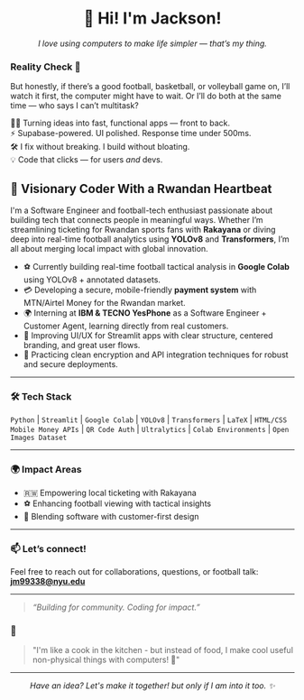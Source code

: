 <div align="center">
  <h1>👋 Hi! I'm Jackson!</h1>
  <p><em>I love using computers to make life simpler — that’s my thing.</em></p>
</div>

### Reality Check 📖


But honestly, if there’s a good football, basketball, or volleyball game on, I’ll watch it first, the computer might have to wait. Or I’ll do both at the same time — who says I can’t multitask?

👨‍💻 Turning ideas into fast, functional apps — front to back.  
⚡ Supabase-powered. UI polished. Response time under 500ms.  
🛠️ I fix without breaking. I build without bloating.  
💡 Code that clicks — for users *and* devs.


## 🎯 Visionary Coder With a Rwandan Heartbeat

I'm a Software Engineer and football-tech enthusiast passionate about building tech that connects people in meaningful ways. Whether I’m streamlining ticketing for Rwandan sports fans with **Rakayana** or diving deep into real-time football analytics using **YOLOv8** and **Transformers**, I’m all about merging local impact with global innovation.

- ⚽ Currently building real-time football tactical analysis in **Google Colab** using YOLOv8 + annotated datasets.
- 💳 Developing a secure, mobile-friendly **payment system** with MTN/Airtel Money for the Rwandan market.
- 🌍 Interning at **IBM & TECNO YesPhone** as a Software Engineer + Customer Agent, learning directly from real customers.
- 🎨 Improving UI/UX for Streamlit apps with clear structure, centered branding, and great user flows.
- 🔐 Practicing clean encryption and API integration techniques for robust and secure deployments.

---

### 🛠️ Tech Stack
`Python` | `Streamlit` | `Google Colab` | `YOLOv8` | `Transformers` | `LaTeX` | `HTML/CSS`  
`Mobile Money APIs` | `QR Code Auth` | `Ultralytics` | `Colab Environments` | `Open Images Dataset`

---

### 🌍 Impact Areas
- 🇷🇼 Empowering local ticketing with Rakayana
- ⚽ Enhancing football viewing with tactical insights
- 🤝 Blending software with customer-first design

---

### 📫 Let’s connect!
Feel free to reach out for collaborations, questions, or football talk:
**jm99338@nyu.edu**  


---

> *“Building for community. Coding for impact.”*


### 🌟

> "I'm like a cook in the kitchen - but instead of food, I make cool useful non-physical things with computers! 🍳"

---
<div align="center">
  <i>Have an idea? Let's make it together! but only if I am into it too. ✨</i>
</div>
